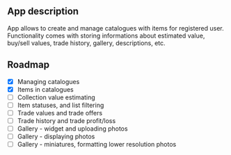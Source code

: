 ## App description

App allows to create and manage catalogues with items for registered user. Functionality comes with storing informations about estimated value, buy/sell values, trade history, gallery, descriptions, etc.

## Roadmap

- [X] Managing catalogues
- [X] Items in catalogues
- [ ] Collection value estimating
- [ ] Item statuses, and list filtering
- [ ] Trade values and trade offers
- [ ] Trade history and trade profit/loss
- [ ] Gallery - widget and uploading photos
- [ ] Gallery - displaying photos
- [ ] Gallery - miniatures, formatting lower resolution photos